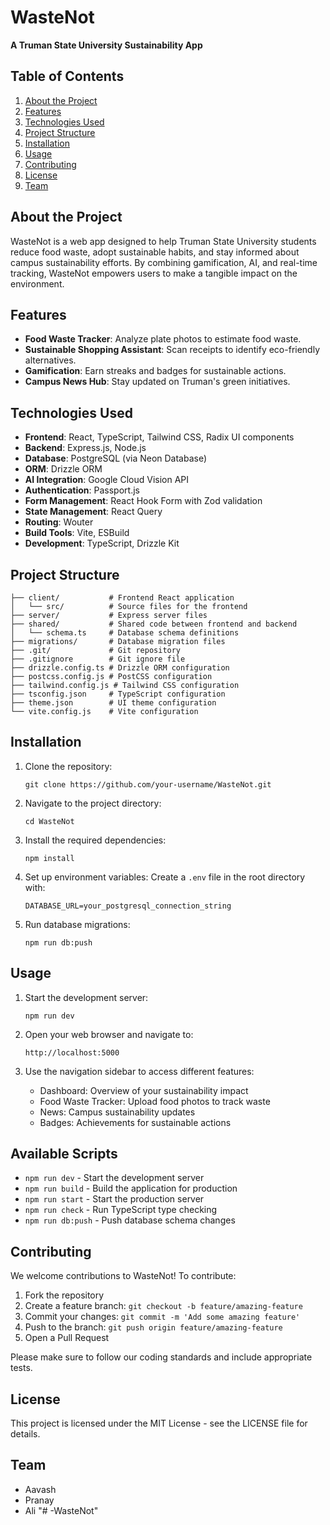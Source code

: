# WasteNot

**A Truman State University Sustainability App**

## Table of Contents
1. [About the Project](#about-the-project)
2. [Features](#features)
3. [Technologies Used](#technologies-used)
4. [Project Structure](#project-structure)
5. [Installation](#installation)
6. [Usage](#usage)
7. [Contributing](#contributing)
8. [License](#license)
9. [Team](#team)

## About the Project
WasteNot is a web app designed to help Truman State University students reduce food waste, adopt sustainable habits, and stay informed about campus sustainability efforts. By combining gamification, AI, and real-time tracking, WasteNot empowers users to make a tangible impact on the environment.

## Features
* **Food Waste Tracker**: Analyze plate photos to estimate food waste.
* **Sustainable Shopping Assistant**: Scan receipts to identify eco-friendly alternatives.
* **Gamification**: Earn streaks and badges for sustainable actions.
* **Campus News Hub**: Stay updated on Truman's green initiatives.

## Technologies Used
* **Frontend**: React, TypeScript, Tailwind CSS, Radix UI components
* **Backend**: Express.js, Node.js
* **Database**: PostgreSQL (via Neon Database)
* **ORM**: Drizzle ORM
* **AI Integration**: Google Cloud Vision API
* **Authentication**: Passport.js
* **Form Management**: React Hook Form with Zod validation
* **State Management**: React Query
* **Routing**: Wouter
* **Build Tools**: Vite, ESBuild
* **Development**: TypeScript, Drizzle Kit

## Project Structure
```
├── client/           # Frontend React application
│   └── src/          # Source files for the frontend
├── server/           # Express server files
├── shared/           # Shared code between frontend and backend
│   └── schema.ts     # Database schema definitions
├── migrations/       # Database migration files
├── .git/             # Git repository
├── .gitignore        # Git ignore file
├── drizzle.config.ts # Drizzle ORM configuration
├── postcss.config.js # PostCSS configuration
├── tailwind.config.js # Tailwind CSS configuration
├── tsconfig.json     # TypeScript configuration
├── theme.json        # UI theme configuration
└── vite.config.js    # Vite configuration
```

## Installation
1. Clone the repository:
   ```
   git clone https://github.com/your-username/WasteNot.git
   ```

2. Navigate to the project directory:
   ```
   cd WasteNot
   ```

3. Install the required dependencies:
   ```
   npm install
   ```

4. Set up environment variables:
   Create a `.env` file in the root directory with:
   ```
   DATABASE_URL=your_postgresql_connection_string
   ```

5. Run database migrations:
   ```
   npm run db:push
   ```

## Usage
1. Start the development server:
   ```
   npm run dev
   ```

2. Open your web browser and navigate to:
   ```
   http://localhost:5000
   ```

3. Use the navigation sidebar to access different features:
   * Dashboard: Overview of your sustainability impact
   * Food Waste Tracker: Upload food photos to track waste
   * News: Campus sustainability updates
   * Badges: Achievements for sustainable actions

## Available Scripts
- `npm run dev` - Start the development server
- `npm run build` - Build the application for production
- `npm run start` - Start the production server
- `npm run check` - Run TypeScript type checking
- `npm run db:push` - Push database schema changes

## Contributing
We welcome contributions to WasteNot! To contribute:
1. Fork the repository
2. Create a feature branch: `git checkout -b feature/amazing-feature`
3. Commit your changes: `git commit -m 'Add some amazing feature'`
4. Push to the branch: `git push origin feature/amazing-feature`
5. Open a Pull Request

Please make sure to follow our coding standards and include appropriate tests.

## License
This project is licensed under the MIT License - see the LICENSE file for details.

## Team
* Aavash
* Pranay
* Ali
"# -WasteNot" 
